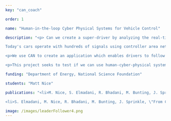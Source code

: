 ```yaml
---
key: "can_coach"

order: 1

name: "Human-in-the-loop Cyber Physical Systems for Vehicle Control"

description: "<p> Can we create a super-driver by analyzing the real-time data generated by a car, and closing the loop with the driver?

Today's cars operate with hundreds of signals using controller area network (CAN) that provide real-time information on the car and its surrounding environment. We are at an inflection point with cars, as smartphones in 2006, where we have an incredible ecosystem of technologies put together and only our imagination to limit what 'killer app' the future might hold. </p>

<p>We use CAN to create an application which enables drivers to follow control objectives with super-driver accuracy. We even pushed drivers to new limits by having them follow a leading 'Ghost Car' created totally in software. Six drivers tested various control objectives on the highway in the Nashville area.</p>

<p>This project seeks to test if we can use human-cyber-physical systems to do traffic wave smoothing and reduce energy spent by all cars in city traffic. Current work shows that individual drivers can achieve the kind of precise vehicle control needed to do traffic wave smoothing. Additional work will include exploring doing traffic wave smoothing with human drivers, and achieving super-drivers for more abstract and complex driving tasks like safety or energy improvement. There are plans to test experimental autonomous vehicle systems with the Ghost Car as well.</p>"

funding: "Department of Energy, National Science Foundation"

students: "Matt Nice"

publications: "<li>M. Nice, S. Elmadani, R. Bhadani, M. Bunting, J. Sprinkle, and D. Work. 2021. \"CAN coach: vehicular control through human cyber-physical systems.\" <em>In Proceedings of the ACM/IEEE 12th International Conference on Cyber-Physical Systems (ICCPS '21)</em>. Association for Computing Machinery, New York, NY, USA, 132–142. <strong>Download: </strong><a href='https://doi.org/10.1145/3450267.3450541'> manuscript</a>.</li>

<li>S. Elmadani, M. Nice, R. Bhadani, M. Bunting, J. Sprinkle, \"From CAN to ROS: A Monitoring and Data Recording Bridge\", 2021, <em>In: The Workshop on CPS Data for Transportation with Human-in-the-loop 2021.</em></li>"

image: /images/leaderFollower4.png
---
```

